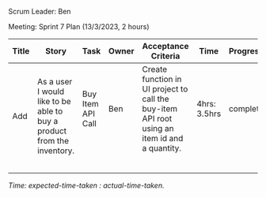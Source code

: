 Scrum Leader: Ben

Meeting: Sprint 7 Plan (13/3/2023, 2 hours)

<table>
  <thead>
    <tr>
      <th>Title</th>
      <th>Story</th>
      <th>Task</th>
      <th>Owner</th>
      <th>Acceptance Criteria</th>
      <th>Time</th>
      <th>Progress</th>
    </tr>
  </thead>
  <tbody>
    <tr>
      <td rowspan=6>Add</td>
      <td rowspan=6>As a user I would like to be able to buy a product from the inventory.</td>
      <td>Buy Item API Call</td>
      <td>Ben</td>
      <td>
        Create function in UI project to call the buy-item
        API root using an item id and a quantity.
      </td>
      <td>4hrs: 3.5hrs</td>
      <td>complete</td>
    </tr>
    <tr>
      <td></td>
      <td></td>
      <td></td>
      <td></td>
      <td></td>
    </tr>
    <tr>
      <td></td>
      <td></td>
      <td>
      </td>
      <td></td>
      <td></td>
    </tr>
    <tr>
      <td></td>
      <td></td>
      <td>
      </td>
      <td></td>
      <td></td>
    </tr>
    <tr>
      <td></td>
      <td></td>
      <td>
      </td>
      <td></td>
      <td></td>
    </tr>
    <tr>
      <td></td>
      <td></td>
      <td>
      </td>
      <td></td>
      <td></td>
    </tr>
    <tr>
      <td></td>
      <td>
      </td>
      <td></td>
      <td></td>
      <td>
      </td>
      <td></td>
      <td></td>
    </tr>
  </tbody>
</table>

*Time: expected-time-taken : actual-time-taken.*

